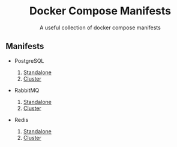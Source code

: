<h1 align="center">Docker Compose Manifests</h1>

<p align="center">
    A useful collection of docker compose manifests
</p>

## Manifests

- PostgreSQL

  1.  [Standalone](./postgresql/README.md)
  2.  [Cluster](./postgresql-cluster/README.md)

- RabbitMQ

  1.  [Standalone](./rabbitmq/README.md)
  2.  [Cluster](./rabbitmq-cluster/README.md)

- Redis

  1.  [Standalone](./redis/README.md)
  2.  [Cluster](./redis-cluster/README.md)
